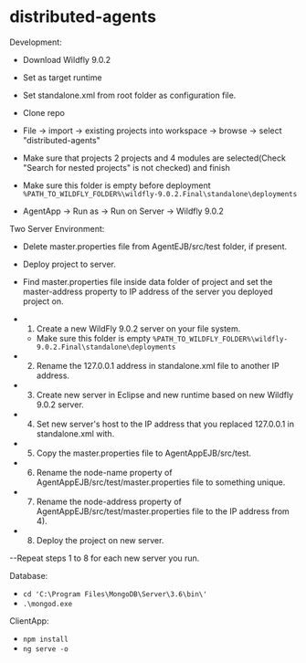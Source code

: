 # distributed-agents

Development:

- Download Wildfly 9.0.2
- Set as target runtime
- Set standalone.xml from root folder as configuration file.

- Clone repo
- File -> import -> existing projects into workspace -> browse -> select "distributed-agents"
- Make sure that projects 2 projects and 4 modules are selected(Check "Search for nested projects" is not checked) and finish
- Make sure this folder is empty before deployment `%PATH_TO_WILDFLY_FOLDER%\wildfly-9.0.2.Final\standalone\deployments`
- AgentApp -> Run as -> Run on Server -> Wildfly 9.0.2 

Two Server Environment:

- Delete master.properties file from AgentEJB/src/test folder, if present.
- Deploy project to server.
- Find master.properties file inside data folder of project and set the master-address property to IP address of the server you deployed project on.

- 1) Create a new WildFly 9.0.2 server on your file system.
    - Make sure this folder is empty `%PATH_TO_WILDFLY_FOLDER%\wildfly-9.0.2.Final\standalone\deployments`
- 2) Rename the 127.0.0.1 address in standalone.xml file to another IP address.
- 3) Create new server in Eclipse and new runtime based on new Wildfly 9.0.2 server.
- 4) Set new server's host to the IP address that you replaced 127.0.0.1 in standalone.xml with.
- 5) Copy the master.properties file to AgentAppEJB/src/test.
- 6) Rename the node-name property of AgentAppEJB/src/test/master.properties file to something unique.
- 7) Rename the node-address property of AgentAppEJB/src/test/master.properties file to the IP address from 4).
- 8) Deploy the project on new server.

--Repeat steps 1 to 8 for each new server you run.

Database:
 
- `cd 'C:\Program Files\MongoDB\Server\3.6\bin\'`
- `.\mongod.exe`

ClientApp:

- `npm install`
- `ng serve -o`